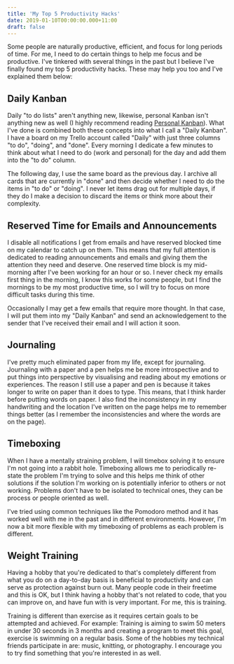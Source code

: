 ```yaml
---
title: 'My Top 5 Productivity Hacks'
date: 2019-01-10T00:00:00.000+11:00
draft: false
---
```


Some people are naturally productive, efficient, and focus for long periods of time. For me, I need to do certain things to help me focus and be productive. I've tinkered with several things in the past but I believe I've finally found my top 5 productivity hacks. These may help you too and I've explained them below:

## Daily Kanban
Daily "to do lists" aren't anything new, likewise, personal Kanban isn't anything new as well (I highly recommend reading [Personal Kanban](http://personalkanban.com/pk/)). What I've done is combined both these concepts into what I call a "Daily Kanban". I have a board on my Trello account called "Daily" with just three columns "to do", "doing", and "done". Every morning I dedicate a few minutes to think about what I need to do (work and personal) for the day and add them into the "to do" column. 

The following day, I use the same board as the previous day. I archive all cards that are currently in "done" and then decide whether I need to do the items in "to do" or "doing". I never let items drag out for multiple days, if they do I make a decision to discard the items or think more about their complexity.

## Reserved Time for Emails and Announcements
I disable all notifications I get from emails and have reserved blocked time on my calendar to catch up on them. This means that my full attention is dedicated to reading announcements and emails and giving them the attention they need and deserve. One reserved time block is my mid-morning after I've been working for an hour or so. I never check my emails first thing in the morning, I know this works for some people, but I find the mornings to be my most productive time, so I will try to focus on more difficult tasks during this time.

Occasionally I may get a few emails that require more thought. In that case, I will put them into my "Daily Kanban" and send an acknowledgement to the sender that I've received their email and I will action it soon.

## Journaling
I've pretty much eliminated paper from my life, except for journaling. Journaling with a paper and a pen helps me be more introspective and to put things into perspective by visualising and reading about my emotions or experiences. The reason I still use a paper and pen is because it takes longer to write on paper than it does to type. This means, that I think harder before putting words on paper. I also find the inconsistency in my handwriting and the location I've written on the page helps me to remember things better (as I remember the inconsistencies and where the words are on the page).

## Timeboxing
When I have a mentally straining problem, I will timebox solving it to ensure I'm not going into a rabbit hole. Timeboxing allows me to periodically re-state the problem I'm trying to solve and this helps me think of other solutions if the solution I'm working on is potentially inferior to others or not working. Problems don't have to be isolated to technical ones, they can be process or people oriented as well.

I've tried using common techniques like the Pomodoro method and it has worked well with me in the past and in different environments. However, I'm now a bit more flexible with my timeboxing of problems as each problem is different.

## Weight Training
Having a hobby that you're dedicated to that's completely different from what you do on a day-to-day basis is beneficial to productivity and can serve as protection against burn out. Many people code in their freetime and this is OK, but I think having a hobby that's not related to code, that you can improve on, and have fun with is very important. For me, this is training. 

Training is different than exercise as it requires certain goals to be attempted and achieved. For example: Training is aiming to swim 50 meters in under 30 seconds in 3 months and creating a program to meet this goal, exercise is swimming on a regular basis. Some of the hobbies my technical friends participate in are: music, knitting, or photography. I encourage you to try find something that you're interested in as well.
